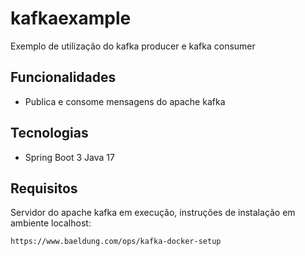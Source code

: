 # kafkaexample

Exemplo de utilização do kafka producer e kafka consumer

## Funcionalidades

- Publica e consome mensagens do apache kafka

## Tecnologias

- Spring Boot 3
  Java 17

## Requisitos

Servidor do apache kafka em execução, instruções de instalação em ambiente localhost:

	https://www.baeldung.com/ops/kafka-docker-setup
